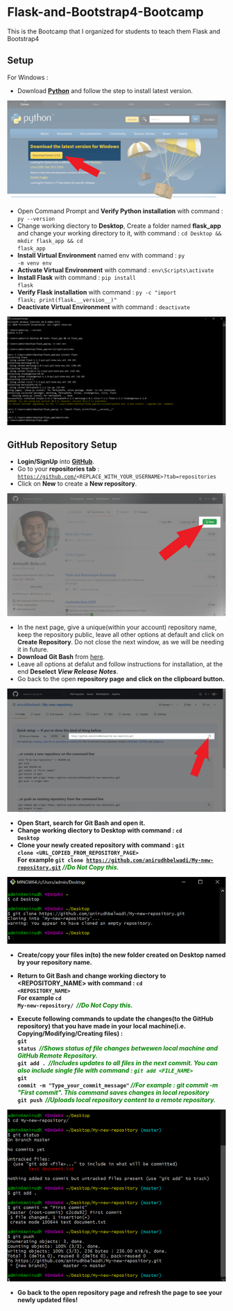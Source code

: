 # Flask-and-Bootstrap4-Bootcamp
This is the Bootcamp that I organized for students to teach them Flask and Bootstrap4

## Setup
For Windows : 
- Download <b><a href="https://www.python.org/downloads/">Python</a></b> and follow the step to install latest version.
<img src="files/img/python.png">

- Open Command Prompt and <b>Verify Python installation</b> with command : <code>py --version</code>
- Change working diectory to <b>Desktop</b>, Create a folder named <b>flask_app</b> and change your working directory to it, with command : <code>cd Desktop && mkdir flask_app && cd flask_app</code>
- <b>Install Virtual Environment</b> named env with command : <code>py -m venv env</code>
- <b>Activate Virtual Environment</b> with command : <code>env\Scripts\activate</code>
- <b>Install Flask</b> with command : <code>pip install flask</code>
- <b>Verify Flask installation</b> with command : <code>py -c "import flask; print(flask.<span>&#95;&#95;</span>version<span>&#95;&#95;</span>)"</code>
- <b>Deactivate Virtual Environment</b> with command : <code>deactivate</code>
<img src="files/img/cmd.png">

## GitHub Repository Setup
- <b>Login/SignUp</b> into <a href="https://github.com/"><b>GitHub</b></a>.
- Go to your <b>repositories tab</b> : <code>https://github.com/<REPLACE_WITH_YOUR_USERNAME>?tab=repositories</code>
- Click on <b>New</b> to create a <b>New repository</b>.
<img src="files/img/gitreponew.jpg">

- In the next page, give a unique(within your account) repository name, keep the repository public, leave all other options at default and click on <b>Create Repository</b>. Do not close the next window, as we will be needing it in future.
- <b>Download Git Bash</b> from <a href="https://gitforwindows.org/">here</a>.
- Leave all options at defalut and follow instructions for installation, at the end <b>Deselect <i>View Release Notes</i></b>.
- Go back to the open <b>repository page<b> and click on the <b>clipboard button</b>.
<img src="files/img/cloning.png">

- Open <b>Start</b>, search for <b>Git Bash</b> and open it.
- Change working diectory to <b>Desktop</b> with command : <code>cd Desktop</code>
- <b>Clone</b> your newly created repository with command : <code>git clone <URL_COPIED_FROM_REPOSITORY_PAGE></code>
<br>For example <code>git clone https://github.com/anirudhbelwadi/My-new-repository.git</code> <cite style="color: green;">//Do Not Copy this.</cite>
<img src="files/img/gitclone.png">

- <b>Create/copy your files</b> in(to) the new folder created on Desktop named by your repository name.
- Return to Git Bash and change working diectory to <b><REPOSITORY_NAME></b> with command : <code>cd <REPOSITORY_NAME></code>
<br>For example <code>cd My-new-repository/</code>&nbsp;&nbsp;<cite style="color: green;">//Do Not Copy this.</cite>

- Execute following commands to update the changes(to the GitHub repository) that you have made in your local machine(i.e. Copying/Modifying/Creating files) : <br>
<code>git status</code>&nbsp;&nbsp;<cite style="color: green;">//Shows status of file changes betwewen local machine and GitHub Remote Repository.</cite><br>
<code>git add .</code>&nbsp;&nbsp;<cite style="color: green;">//Includes updates to all files in the next commit. You can also include single file with command : <code>git add <FILE_NAME></code></cite><br>
<code>git commit -m "Type_your_commit_message"</code> <cite style="color: green;">//For example : git commit -m "First commit". This command saves changes in local repository</cite><br>
<code>git push</code>&nbsp;&nbsp;<cite style="color: green;">//Uploads local repository content to a remote repository.</cite>
<img src="files/img/gitpush.png">

- Go back to the open <b>repository page</b> and <b>refresh</b> the page to see your newly updated files!